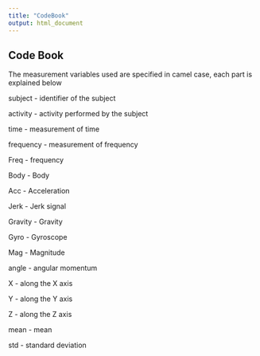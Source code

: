 ```yaml
---
title: "CodeBook"
output: html_document
---
```


## Code Book



The measurement variables used are specified in camel case, each part is explained below



subject - identifier of the subject

activity - activity performed by the subject

time - measurement of time

frequency - measurement of frequency

Freq - frequency

Body - Body

Acc - Acceleration

Jerk - Jerk signal

Gravity - Gravity

Gyro - Gyroscope

Mag - Magnitude

angle - angular momentum

X - along the X axis

Y - along the Y axis

Z - along the Z axis

mean - mean

std - standard deviation


